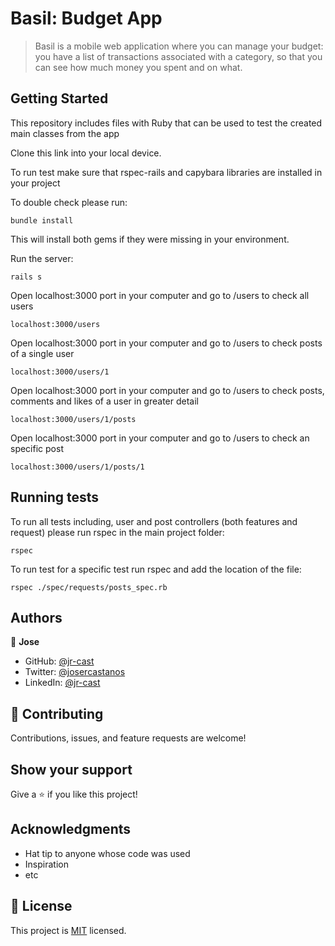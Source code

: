 # Basil: Budget App

> Basil is a mobile web application where you can manage your budget: you have a list of transactions associated with a category, so that you can see how much money you spent and on what.

## Getting Started

This repository includes files with Ruby that can be used to test the created main classes from the app

Clone this link into your local device.

To run test make sure that rspec-rails and capybara libraries are installed in your project

To double check please run:
```
bundle install
```
This will install both gems if they were missing in your environment.

Run the server:
```
rails s
```

Open localhost:3000 port in your computer and go to /users to check all users
```
localhost:3000/users
```

Open localhost:3000 port in your computer and go to /users to check posts of a single user
```
localhost:3000/users/1
```

Open localhost:3000 port in your computer and go to /users to check posts, comments and likes of a user in greater detail
```
localhost:3000/users/1/posts
```

Open localhost:3000 port in your computer and go to /users to check an specific post
```
localhost:3000/users/1/posts/1
```

## Running tests

To run all tests including, user and post controllers (both features and request) please run rspec in the main project folder:
```
rspec
```

To run test for a specific test run rspec and add the location of the file:
```
rspec ./spec/requests/posts_spec.rb
```

## Authors

👤 **Jose**

- GitHub: [@jr-cast](https://github.com/jr-cast)
- Twitter: [@josercastanos](https://twitter.com/josercastanos)
- LinkedIn: [@jr-cast](https://linkedin.com/in/jr-cast)


## 🤝 Contributing

Contributions, issues, and feature requests are welcome!

## Show your support

Give a ⭐️ if you like this project!

## Acknowledgments

- Hat tip to anyone whose code was used
- Inspiration
- etc

## 📝 License

This project is [MIT](./MIT.md) licensed.
